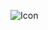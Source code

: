![Icon](https://github.com/xub2/music_recommender/assets/104479096/11b8a62c-cd54-490c-8e80-2c345294b87e)
